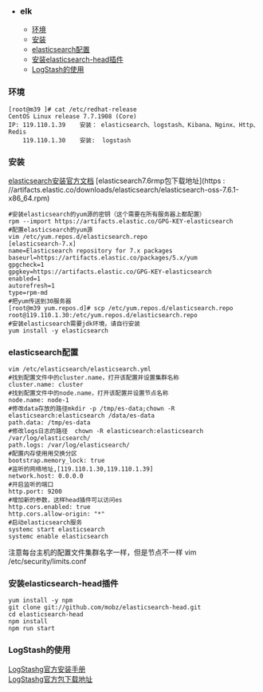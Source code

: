 + ### elk
    + [环境](#环境)
    + [安装](#安装)
    + [elasticsearch配置](#elasticsearch配置)
	+ [安装elasticsearch-head插件](#安装elasticsearch-head插件)
	+ [LogStash的使用](#LogStash的使用)	
	
### 环境
```
[root@m39 ]# cat /etc/redhat-release 
CentOS Linux release 7.7.1908 (Core)
IP: 119.110.1.39	安装： elasticsearch、logstash、Kibana、Nginx、Http、Redis
	119.110.1.30	安装:  logstash
```
### 安装
[elasticsearch安装官方文档](https://www.elastic.co/guide/en/elasticsearch/reference/7.6/rpm.html#install-rpm)
[elasticsearch7.6rmp包下载地址](https : //artifacts.elastic.co/downloads/elasticsearch/elasticsearch-oss-7.6.1-x86_64.rpm)
```
#安装elasticsearch的yum源的密钥（这个需要在所有服务器上都配置）
rpm --import https://artifacts.elastic.co/GPG-KEY-elasticsearch
#配置elasticsearch的yum源
vim /etc/yum.repos.d/elasticsearch.repo
[elasticsearch-7.x]
name=Elasticsearch repository for 7.x packages
baseurl=https://artifacts.elastic.co/packages/5.x/yum
gpgcheck=1
gpgkey=https://artifacts.elastic.co/GPG-KEY-elasticsearch
enabled=1
autorefresh=1
type=rpm-md
#把yum传送到30服务器
[root@m39 yum.repos.d]# scp /etc/yum.repos.d/elasticsearch.repo root@119.110.1.30:/etc/yum.repos.d/elasticsearch.repo
#安装elasticsearch需要jdk环境，请自行安装
yum install -y elasticsearch
```
### elasticsearch配置
```
vim /etc/elasticsearch/elasticsearch.yml
#找到配置文件中的cluster.name，打开该配置并设置集群名称
cluster.name: cluster
#找到配置文件中的node.name，打开该配置并设置节点名称
node.name: node-1
#修改data存放的路径mkdir -p /tmp/es-data;chown -R elasticsearch:elasticsearch /data/es-data
path.data: /tmp/es-data
#修改logs日志的路径  chown -R elasticsearch:elasticsearch /var/log/elasticsearch/
path.logs: /var/log/elasticsearch/
#配置内存使用用交换分区
bootstrap.memory_lock: true
#监听的网络地址,[119.110.1.30,119.110.1.39]
network.host: 0.0.0.0
#开启监听的端口
http.port: 9200
#增加新的参数，这样head插件可以访问es
http.cors.enabled: true
http.cors.allow-origin: "*"
#启动elasticsearch服务
systemc	start elasticsearch
systemc	enable elasticsearch
```
注意每台主机的配置文件集群名字一样，但是节点不一样
vim /etc/security/limits.conf
### 安装elasticsearch-head插件
```
yum install -y npm
git clone git://github.com/mobz/elasticsearch-head.git
cd elasticsearch-head
npm install
npm run start
```
### LogStash的使用
[LogStashg官方安装手册](https://www.elastic.co/guide/en/logstash/current/installing-logstash.html)  
[LogStashg官方包下载地址](https://www.elastic.co/cn/downloads/logstash)


